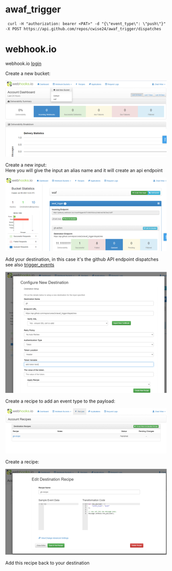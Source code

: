 # awaf_trigger

```
 curl -H "authorization: bearer <PAT>" -d "{\"event_type\": \"push\"}" -X POST https://api.github.com/repos/cwise24/awaf_trigger/dispatches
```

# webhook.io

webhook.io [login](https://console.webhooks.io/index.html#/login)

Create a new bucket:

![login](imgs/wh1.PNG)

Create a new input:   
Here you will give the input an alias name and it will create an api endpoint   

![input](imgs/wh2.PNG)

Add your destination, in this case it's the github API endpoint dispatches see also [trigger_events](https://docs.github.com/en/actions/using-workflows/events-that-trigger-workflows#repository_dispatch)

![input](imgs/wh3.PNG)

Create a recipe to add an event type to the payload:

![input](imgs/wh4.PNG)

Create a recipe:

![input](imgs/wh5.PNG)

Add this recipe back to your destination 
